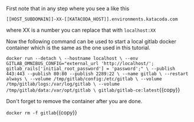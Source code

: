 First note that in any step where you see a like this

`[[HOST_SUBDOMAIN]]-XX-[[KATACODA_HOST]].environments.katacoda.com`

where XX is a number you can replace that with `localhost:XX`

Now the following command can be used to start a local gitlab docker container which is the same as the one used in this tutorial.

`docker run --detach \
  --hostname localhost \
  --env GITLAB_OMNIBUS_CONFIG="external_url 'http://localhost/'; gitlab_rails['initial_root_password'] = 'password';" \
  --publish 443:443 --publish 80:80 --publish 2289:22 \
  --name gitlab \
  --restart always \
  --volume /tmp/gitlab/config:/etc/gitlab \
  --volume /tmp/gitlab/logs:/var/log/gitlab \
  --volume /tmp/gitlab/data:/var/opt/gitlab \
  gitlab/gitlab-ce:latest`{{copy}}

  Don't forget to remove the container after you are done.

  `docker rm -f gitlab`{{copy}}